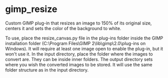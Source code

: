 # gimp_resize
Custom GIMP plug-in that resizes an image to 150% of its original size, centers it and sets the color of the background to white.

To use, place the resize_canvas.py file in the plug-ins folder inside the GIMP installation folder (C:\Program Files\GIMP 2\lib\gimp\2.0\plug-ins on Windows). 
It will require at least one image open to enable the plug-in, but it won't use it.
In the input directory, place the folder where the images to convert are. They can be inside inner folders.
The output directory sets where you wish the converted images to be stored. It will use the same folder structure as in the input directory.
